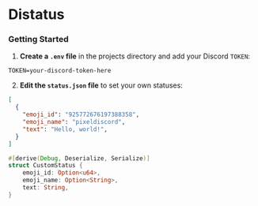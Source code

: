 # Distatus
### Getting Started
1. **Create a `.env` file** in the projects directory and add your Discord `TOKEN`:
```env
TOKEN=your-discord-token-here
```
2. **Edit the `status.json` file** to set your own statuses:
```json
[
  {
    "emoji_id": "925772676197388358",
    "emoji_name": "pixeldiscord",
    "text": "Hello, world!",
  }
]
```

```rust
#[derive(Debug, Deserialize, Serialize)]
struct CustomStatus {
    emoji_id: Option<u64>,
    emoji_name: Option<String>,
    text: String,
}
```
